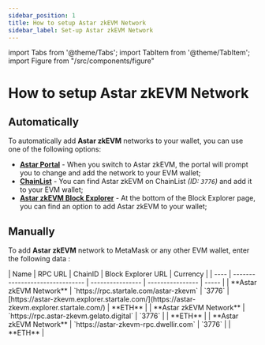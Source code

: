 ```yaml
---
sidebar_position: 1
title: How to setup Astar zkEVM Network
sidebar_label: Set-up Astar zkEVM Network
---
```


import Tabs from '@theme/Tabs';
import TabItem from '@theme/TabItem';
import Figure from "/src/components/figure"

# How to setup Astar zkEVM Network

## Automatically

To automatically add **Astar zkEVM** networks to your wallet, you can use one of the following options:
- **[Astar Portal](https://portal.astar.network/astar-zkevm)** - When you switch to Astar zkEVM, the portal will prompt you to change and add the network to your EVM wallet;
- **[ChainList](https://chainlist.org/)** - You can find Astar zkEVM on ChainList *(ID: `3776`)* and add it to your EVM wallet;
- **[Astar zkEVM Block Explorer](https://astar-zkevm.explorer.startale.com/)** - At the bottom of the Block Explorer page, you can find an option to add Astar zkEVM to your wallet;

## Manually

To add **Astar zkEVM** network to MetaMask or any other EVM wallet, enter the following data :

<Tabs>

<TabItem value="mainnet" label="Astar zkEVM">
| Name | RPC URL | ChainID | Block Explorer URL | Currency |
| ---- | ------------------------------- | ---------------- | ---------------- | ----- |
| **Astar zkEVM Network** | `https://rpc.startale.com/astar-zkevm` | `3776` | [https://astar-zkevm.explorer.startale.com/](https://astar-zkevm.explorer.startale.com/) | **ETH** |
| **Astar zkEVM Network** | `https://rpc.astar-zkevm.gelato.digital` | `3776` | | **ETH** |
| **Astar zkEVM Network** | `https://astar-zkevm-rpc.dwellir.com` | `3776` | | **ETH** |
</TabItem>

</Tabs>

<Figure src={require('/docs/use/zkevm-guides/img/Setup_zkevm_1.png').default} width="50%" />